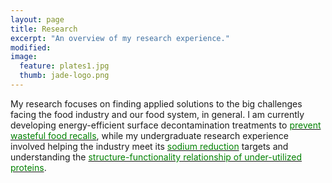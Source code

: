 ```yaml
---
layout: page
title: Research
excerpt: "An overview of my research experience."
modified: 
image: 
  feature: plates1.jpg
  thumb: jade-logo.png
---
```

My research focuses on finding applied solutions to the big challenges facing the food industry and our food system, in general. I am currently developing energy-efficient surface decontamination treatments to <a href="http://jadeproulx.com/research/pulsedlight"><span style="color:green">prevent wasteful food recalls</span></a>, while my undergraduate research experience involved helping the industry meet its <a href="http://jadeproulx.com/research/saltenhancer"><span style="color:green">sodium reduction</span></a> targets and understanding the <a href="http://jadeproulx.com/research/FTIR"><span style="color:green">structure-functionality relationship of under-utilized proteins</span></a>.


